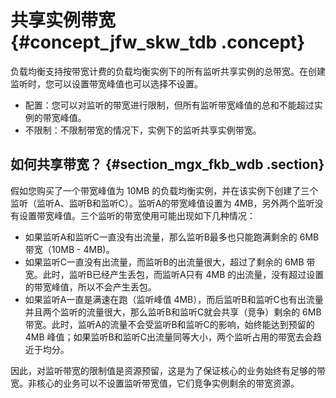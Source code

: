 # 共享实例带宽 {#concept_jfw_skw_tdb .concept}

负载均衡支持按带宽计费的负载均衡实例下的所有监听共享实例的总带宽。在创建监听时，您可以设置带宽峰值也可以选择不设置。

-   配置：您可以对监听的带宽进行限制，但所有监听带宽峰值的总和不能超过实例的带宽峰值。
-   不限制：不限制带宽的情况下，实例下的监听共享实例带宽。

## 如何共享带宽？ {#section_mgx_fkb_wdb .section}

假如您购买了一个带宽峰值为 10MB 的负载均衡实例，并在该实例下创建了三个监听（监听A、监听B和监听C）。监听A的带宽峰值设置为 4MB，另外两个监听没有设置带宽峰值。三个监听的带宽使用可能出现如下几种情况：

-   如果监听A和监听C一直没有出流量，那么监听B最多也只能跑满剩余的 6MB 带宽（10MB - 4MB\)。
-   如果监听C一直没有出流量，而监听B的出流量很大，超过了剩余的 6MB 带宽。此时，监听B已经产生丢包，而监听A只有 4MB 的出流量，没有超过设置的带宽峰值，所以不会产生丢包。
-   如果监听A一直是满速在跑（监听峰值 4MB），而后监听B和监听C也有出流量并且两个监听的流量很大，那么监听B和监听C就会共享（竞争）剩余的 6MB 带宽。此时，监听A的流量不会受监听B和监听C的影响，始终能达到预留的 4MB 峰值；如果监听B和监听C出流量同等大小，两个监听占用的带宽去会趋近于均分。

因此，对监听带宽的限制值是资源预留，这是为了保证核心的业务始终有足够的带宽。非核心的业务可以不设置监听带宽值，它们竞争实例剩余的带宽资源。

